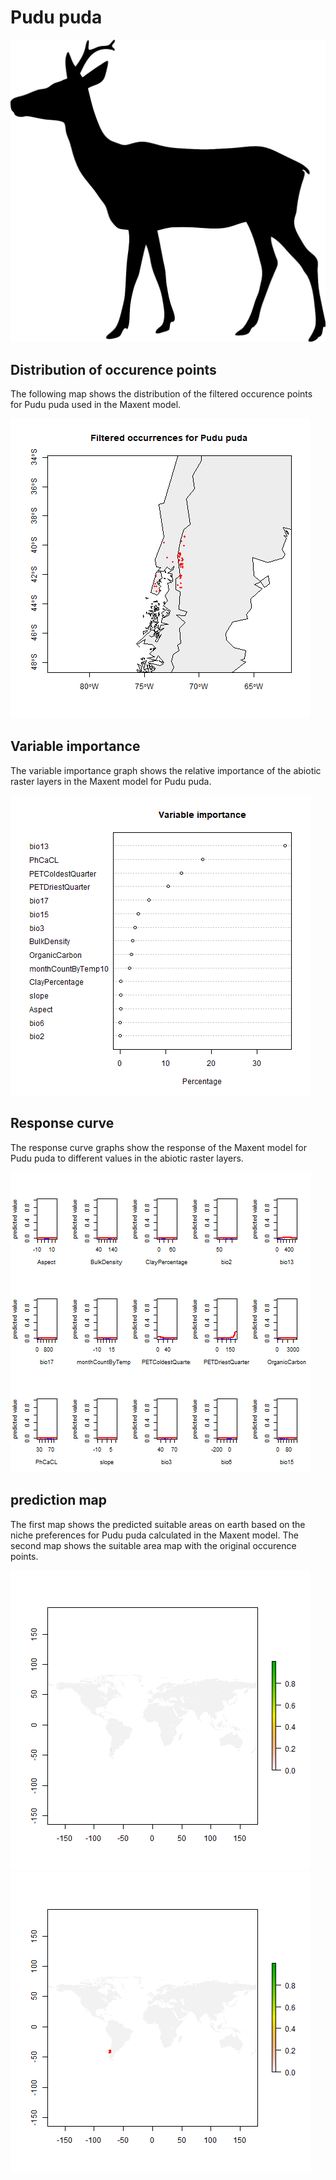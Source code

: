 # Pudu puda 

![](image_taxa.png) 

## Distribution of occurence points 
The following map shows the distribution of the filtered occurence points for Pudu puda used in the Maxent model. 

![](occurrences.png)
    
## Variable importance 
The variable importance graph shows the relative importance of the abiotic raster layers in the  Maxent model for Pudu puda. 

![](valid_maxent_variable_importance.png)
    
## Response curve 
The response curve graphs show the response of the Maxent model for Pudu puda to different values in the abiotic raster layers. 

![](valid_maxent_response_curve.png)
    
## prediction map 
The first map shows the predicted suitable areas on earth based on the niche preferences for Pudu puda calculated in the Maxent model. The second map shows the suitable area map with the original occurence points.

![](prediction_map.png)
![](prediction_occurence_map.png)
    
